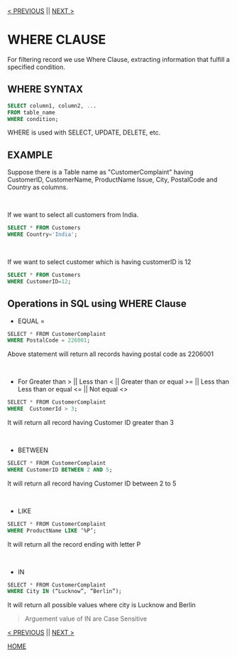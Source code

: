[< PREVIOUS](selectdistinct.md) || [NEXT >](andornot.md)

# WHERE CLAUSE
For filtering record we use Where Clause, extracting information that fulfill a specified condition.

## WHERE SYNTAX

```sql
SELECT column1, column2, ...
FROM table_name
WHERE condition;
```
WHERE is used with SELECT, UPDATE, DELETE, etc.

## EXAMPLE
Suppose there is a Table name as "CustomerComplaint" having CustomerID, CustomerName, ProductName
Issue, City, PostalCode and Country as columns.

<br />

If we want to select all customers from India.
```sql
SELECT * FROM Customers
WHERE Country='India';
```

<br />

If we want to select customer which is having customerID is 12 
```sql
SELECT * FROM Customers
WHERE CustomerID=12;
```

## Operations in SQL using WHERE Clause
+ EQUAL =
```sql
SELECT * FROM CustomerComplaint 
WHERE PostalCode = 226001;
```
Above statement will return all records having postal code as 2206001

<br />

+ For Greater than > || Less than < || Greater than or equal >= || Less than Less than or equal <= || Not equal <>
```sql
SELECT * FROM CustomerComplaint
WHERE  CustomerId > 3;
```
It will return all record having Customer ID greater than 3

<br />

+ BETWEEN	  
```sql
SELECT * FROM CustomerComplaint
WHERE CustomerID BETWEEN 2 AND 5;
```
It will return all record having Customer ID between 2 to 5

<br />

+ LIKE	    
```sql
SELECT * FROM CustomerComplaint 
WHERE ProductName LIKE ‘%P’;
```
It will return all the record ending with letter P

<br />

+ IN
```sql      
SELECT * FROM CustomerComplaint
WHERE City IN (“Lucknow”, “Berlin”);
```
It will return all possible values where city is Lucknow and Berlin

> Arguement value of IN are Case Sensitive 

[< PREVIOUS](selectdistinct.md) || [NEXT >](andornot.md)

[HOME](README.md)
